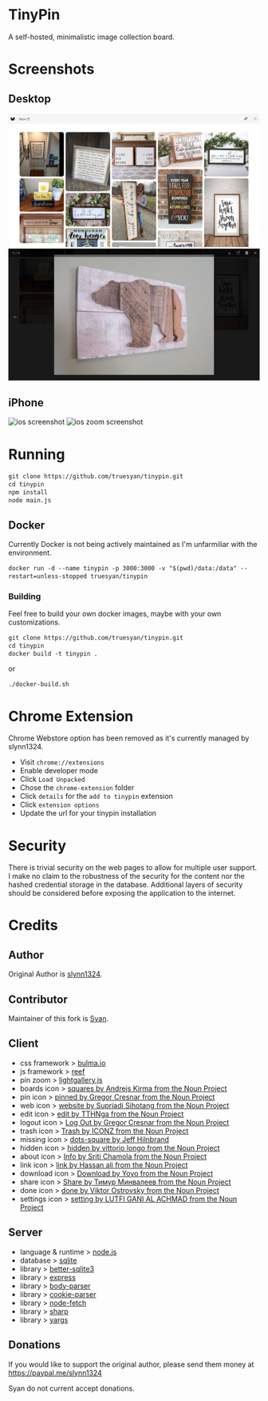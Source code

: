 # TinyPin

A self-hosted, minimalistic image collection board.

# Screenshots

## Desktop
![desktop screenshot](/screenshots/desktop.jpg?raw=true "desktop")
![desktop zoom screenshot](/screenshots/desktop-zoom.jpg?raw=true "desktop zoom")

## iPhone
<image src="/screenshots/ios.jpg?raw=true" width="200" height="433" alt="ios screenshot" />
<image src="/screenshots/ios-zoom.jpg?raw=true" wdith="200" height="433" alt="ios zoom screenshot" />


# Running

```
git clone https://github.com/truesyan/tinypin.git
cd tinypin
npm install
node main.js
```

## Docker

Currently Docker is not being actively maintained as I'm unfarmiliar with the environment.

```
docker run -d --name tinypin -p 3000:3000 -v "$(pwd)/data:/data" --restart=unless-stopped truesyan/tinypin
```

### Building

Feel free to build your own docker images, maybe with your own customizations.

```
git clone https://github.com/truesyan/tinypin.git
cd tinypin
docker build -t tinypin .
```

or

```
./docker-build.sh
```

# Chrome Extension

Chrome Webstore option has been removed as it's currently managed by slynn1324.

- Visit `chrome://extensions`
- Enable developer mode
- Click `Load Unpacked`
- Chose the `chrome-extension` folder
- Click `details` for the `add to tinypin` extension
- Click `extension options`
- Update the url for your tinypin installation

# Security

There is trivial security on the web pages to allow for multiple user support. I make no claim to the robustness of the security for the content nor the hashed credential storage in the database. Additional layers of security should be considered before exposing the application to the internet.  

# Credits

## Author

Original Author is [slynn1324](https://github.com/slynn1324).

## Contributor

Maintainer of this fork is [Syan](https://github.com/TrueSyan).

## Client

- css framework > [bulma.io](https://www.bulma.io)
- js framework > [reef](https://reefjs.com)
- pin zoom > [lightgallery.js](https://sachinchoolur.github.io/lightgallery.js/)
- boards icon > [squares by Andrejs Kirma from the Noun Project](https://thenounproject.com/term/squares/1160031/)
- pin icon > [pinned by Gregor Cresnar from the Noun Project](https://thenounproject.com/term/pinned/1560993/)
- web icon > [website by Supriadi Sihotang from the Noun Project](https://thenounproject.com/term/website/2868662/)
- edit icon > [edit by TTHNga from the Noun Project](https://thenounproject.com/term/edit/3122457/)
- logout icon > [Log Out by Gregor Cresnar from the Noun Project](https://thenounproject.com/term/log-out/3556472/)
- trash icon > [Trash by ICONZ from the Noun Project](https://thenounproject.com/term/trash/2449397/)
- missing icon > [dots-square by Jeff Hilnbrand](https://materialdesignicons.com/icon/dots-square)
- hidden icon > [hidden by vittorio longo from the Noun Project](https://thenounproject.com/term/hidden/3543981/)
- about icon > [Info by Sriti Chamola from the Noun Project](https://thenounproject.com/term/info/3495259/)
- link icon > [link by Hassan ali from the Noun Project](https://thenounproject.com/term/link/1880307/)
- download icon > [Download by Yoyo from the Noun Project](https://thenounproject.com/term/download/2120379/)
- share icon > [Share by Тимур Минвалеев from the Noun Project](https://thenounproject.com/term/share/1058858/)
- done icon > [done by Viktor Ostrovsky from the Noun Project](https://thenounproject.com/term/done/587164/)
- settings icon > [setting by LUTFI GANI AL ACHMAD from the Noun Project](https://thenounproject.com/term/settings/3291880/)

## Server

- language & runtime > [node.js](https://nodejs.org/)
- database > [sqlite](https://www.sqlite.org/index.html)
- library > [better-sqlite3](https://www.npmjs.com/package/better-sqlite3)
- library > [express](https://www.npmjs.com/package/express)
- library > [body-parser](https://www.npmjs.com/package/body-parser)
- library > [cookie-parser](https://www.npmjs.com/package/cookie-parser)
- library > [node-fetch](https://www.npmjs.com/package/node-fetch)
- library > [sharp](https://www.npmjs.com/package/sharp)
- library > [yargs](https://www.npmjs.com/package/yargs)

## Donations

If you would like to support the original author, please send them money at https://paypal.me/slynn1324

Syan do not current accept donations.